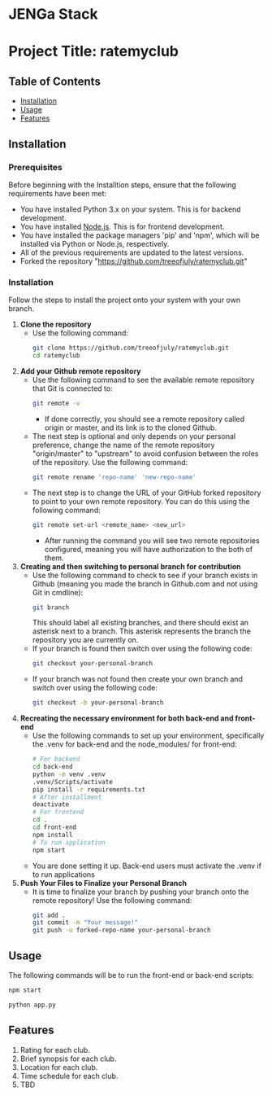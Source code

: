 # JENGa Stack
# Project Title: ratemyclub

## Table of Contents

- [Installation](#installation)
- [Usage](#usage)
- [Features](#features)

## Installation

### Prerequisites

Before beginning with the Installtion steps, ensure that the following requirements have been met:

- You have installed Python 3.x on your system. This is for backend development.
- You have installed [Node.js](https://nodejs.org/). This is for frontend development.
- You have installed the package managers 'pip' and 'npm', which will be installed via Python or Node.js, respectively.
- All of the previous requirements are updated to the latest versions.
- Forked the repository "https://github.com/treeofjuly/ratemyclub.git"

### Installation

Follow the steps to install the project onto your system with your own branch.

1. **Clone the repository**
   - Use the following command:
     ```bash
     git clone https://github.com/treeofjuly/ratemyclub.git
     cd ratemyclub
     ```
2. **Add your Github remote repository**
   - Use the following command to see the available remote repository that Git is connected to:
     ```bash
     git remote -v
     ```
     - If done correctly, you should see a remote repository called origin or master, and its link is to the cloned Github.
   - The next step is optional and only depends on your personal preference, change the name of the remote repository "origin/master" to "upstream" to avoid confusion between the roles of the repository. Use the following command:
     ```bash
     git remote rename 'repo-name' 'new-repo-name'
     ```
   - The next step is to change the URL of your GitHub forked repository to point to your own remote repository. You can do this using the following command:
     ```bash
     git remote set-url <remote_name> <new_url>
     ```
     - After running the command you will see two remote repositories configured, meaning you will have authorization to the both of them.
3. **Creating and then switching to personal branch for contribution**
   - Use the following command to check to see if your branch exists in Github (meaning you made the branch in Github.com and not using Git in cmdline):
     ```bash
     git branch
     ```
     This should label all existing branches, and there should exist an asterisk next to a branch. This asterisk represents the branch the repository you are currently on.
   - If your branch is found then switch over using the following code:
     ```bash
     git checkout your-personal-branch
     ```
   - If your branch was not found then create your own branch and switch over using the following code:
     ```bash
     git checkout -b your-personal-branch
     ```
4. **Recreating the necessary environment for both back-end and front-end**
   - Use the following commands to set up your environment, specifically the .venv for back-end and the node_modules/ for front-end:
     ```bash
     # For backend
     cd back-end
     python -m venv .venv
     .venv/Scripts/activate
     pip install -r requirements.txt
     # After installment
     deactivate
     # For frontend
     cd .
     cd front-end
     npm install
     # To run application
     npm start
     ```
   - You are done setting it up. Back-end users must activate the .venv if to run applications
5. **Push Your Files to Finalize your Personal Branch**
   - It is time to finalize your branch by pushing your branch onto the remote repository! Use the following command:
     ```bash
     git add .
     git commit -m "Your message!"
     git push -u forked-repo-name your-personal-branch
     ```
## Usage

The following commands will be to run the front-end or back-end scripts:
```bash
npm start

python app.py
```

## Features

1. Rating for each club.
2. Brief synopsis for each club.
3. Location for each club.
4. Time schedule for each club.
5. TBD

